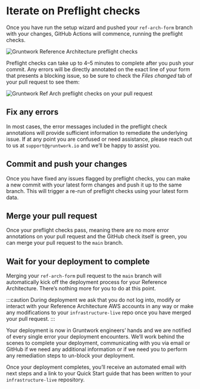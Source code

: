 # Iterate on Preflight checks

Once you have run the setup wizard and pushed your `ref-arch-form` branch with your changes, GitHub Actions will commence, running the preflight checks.

![Gruntwork Reference Architecture preflight checks](/img/preflight1.png)

Preflight checks can take up to 4–5 minutes to complete after you push your commit. Any errors will be
directly annotated on the exact line of your form that presents a blocking issue, so be sure to check the *Files changed* tab of your pull request to see them:

![Gruntwork Ref Arch preflight checks on your pull request](/img/preflight-error-on-pr.png)

## Fix any errors

In most cases, the error messages included in the preflight check annotations will provide sufficient information to remediate the underlying issue. If at any point you are confused or
need assistance, please reach out to us at `support@gruntwork.io` and we’ll be happy to assist you.

## Commit and push your changes

Once you have fixed any issues flagged by preflight checks, you can make a new commit with your latest form changes and push it up to the same branch. This will trigger a re-run of preflight
checks using your latest form data.

## Merge your pull request

Once your preflight checks pass, meaning there are no more error annotations on your pull request
and the GitHub check itself is green, you can merge your pull request to the `main` branch.

## Wait for your deployment to complete

Merging your `ref-arch-form` pull request to the `main` branch will automatically kick off the deployment process for your Reference Architecture. There’s nothing more for you to do at this point.

:::caution
During deployment we ask that you do not log into, modify or interact with your Reference Architecture AWS accounts in any way or make any modifications to your `infrastructure-live` repo once you have merged your pull request.
:::

Your deployment is now in Gruntwork engineers’ hands and we are notified of every single error your deployment encounters. We’ll work behind the scenes to complete your deployment, communicating with you via email or GitHub if we need
any additional information or if we need you to perform any remediation steps to un-block your deployment.

Once your deployment completes, you’ll receive an automated email with next steps and a link to your Quick Start guide that has been written to your `infrastructure-live` repository.
